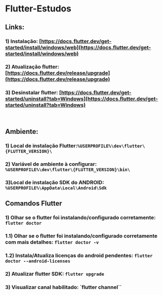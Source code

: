 # Flutter-Estudos

## Links:
### 1) Instalação: [https://docs.flutter.dev/get-started/install/windows/web](https://docs.flutter.dev/get-started/install/windows/web)
### 2) Atualização flutter: [https://docs.flutter.dev/release/upgrade](https://docs.flutter.dev/release/upgrade)
### 3) Desinstalar flutter: [https://docs.flutter.dev/get-started/uninstall?tab=Windows](https://docs.flutter.dev/get-started/uninstall?tab=Windows)
<br>

## Ambiente:
### 1) Local de instalação Flutter:`%USERPROFILE%\dev\flutter\{FLUTTER_VERSION}\`
### 2) Variável de ambiente à configurar: `%USERPROFILE%\dev\flutter\{FLUTTER_VERSION}\bin\`
### 3)Local de instalação SDK do ANDROID: `%USERPROFILE%\AppData\Local\Android\Sdk`


## Comandos Flutter
### 1) Olhar se o flutter foi instalando/configurado corretamente: `flutter doctor`
### 1.1) Olhar se o flutter foi instalando/configurado corretamente com mais detalhes: `flutter doctor -v`
### 1.2) Instala/Atualiza licenças do android pendentes: `flutter doctor --android-licenses`
### 2) Atualizar flutter SDK: `flutter upgrade`
### 3) Visualizar canal habilitado: `flutter channel``